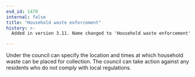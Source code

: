 ```yaml
---
esd_id: 1470
internal: false
title: "Household waste enforcement"
history: >-
  Added in version 3.11. Name changed to 'Household waste enforcement' in version 4.00.

---
```


Under the council can specify the location and times at which household waste can be placed for collection. The council can take action against any residents who do not comply with local regulations.

